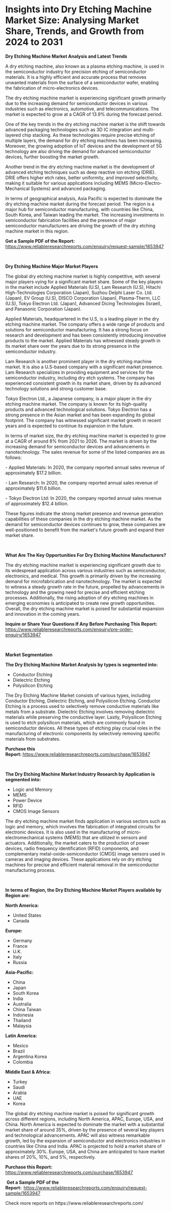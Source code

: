<p><h1>Insights into Dry Etching Machine Market Size: Analysing Market Share, Trends, and Growth from 2024 to 2031</h1></p><p><strong>Dry Etching Machine Market Analysis and Latest Trends</strong></p>
<p><p>A dry etching machine, also known as a plasma etching machine, is used in the semiconductor industry for precision etching of semiconductor materials. It is a highly efficient and accurate process that removes unwanted materials from the surface of a semiconductor wafer, enabling the fabrication of micro-electronics devices.</p><p>The dry etching machine market is experiencing significant growth primarily due to the increasing demand for semiconductor devices in various industries such as electronics, automotive, and telecommunications. The market is expected to grow at a CAGR of 13.9% during the forecast period.</p><p>One of the key trends in the dry etching machine market is the shift towards advanced packaging technologies such as 3D IC integration and multi-layered chip stacking. As these technologies require precise etching of multiple layers, the demand for dry etching machines has been increasing. Moreover, the growing adoption of IoT devices and the development of 5G technology are also driving the demand for advanced semiconductor devices, further boosting the market growth.</p><p>Another trend in the dry etching machine market is the development of advanced etching techniques such as deep reactive ion etching (DRIE). DRIE offers higher etch rates, better uniformity, and improved selectivity, making it suitable for various applications including MEMS (Micro-Electro-Mechanical Systems) and advanced packaging.</p><p>In terms of geographical analysis, Asia Pacific is expected to dominate the dry etching machine market during the forecast period. The region is a major hub for semiconductor manufacturing, with countries like China, South Korea, and Taiwan leading the market. The increasing investments in semiconductor fabrication facilities and the presence of major semiconductor manufacturers are driving the growth of the dry etching machine market in this region.</p></p>
<p><strong>Get a Sample PDF of the Report:&nbsp;</strong> <a href="https://www.reliableresearchreports.com/enquiry/request-sample/1653947">https://www.reliableresearchreports.com/enquiry/request-sample/1653947</a></p>
<p>&nbsp;</p>
<p><strong>Dry Etching Machine Major Market Players</strong></p>
<p><p>The global dry etching machine market is highly competitive, with several major players vying for a significant market share. Some of the key players in the market include Applied Materials (U.S), Lam Research (U.S), Hitachi High-Technologies Corporation (Japan), Suzhou Delphi Laser Co. Ltd. (Japan), EV Group (U.S), DISCO Corporation (Japan), Plasma-Therm, LLC (U.S), Tokyo Electron Ltd. (Japan), Advanced Dicing Technologies (Israel), and Panasonic Corporation (Japan).</p><p>Applied Materials, headquartered in the U.S, is a leading player in the dry etching machine market. The company offers a wide range of products and solutions for semiconductor manufacturing. It has a strong focus on research and development and has been consistently introducing innovative products to the market. Applied Materials has witnessed steady growth in its market share over the years due to its strong presence in the semiconductor industry.</p><p>Lam Research is another prominent player in the dry etching machine market. It is also a U.S-based company with a significant market presence. Lam Research specializes in providing equipment and services for the semiconductor industry, including dry etch systems. The company has experienced consistent growth in its market share, driven by its advanced technology solutions and strong customer base.</p><p>Tokyo Electron Ltd., a Japanese company, is a major player in the dry etching machine market. The company is known for its high-quality products and advanced technological solutions. Tokyo Electron has a strong presence in the Asian market and has been expanding its global footprint. The company has witnessed significant market growth in recent years and is expected to continue its expansion in the future.</p><p>In terms of market size, the dry etching machine market is expected to grow at a CAGR of around 8% from 2021 to 2026. The market is driven by the increasing demand for semiconductor devices and advancements in nanotechnology. The sales revenue for some of the listed companies are as follows:</p><p>- Applied Materials: In 2020, the company reported annual sales revenue of approximately $17.2 billion.</p><p>- Lam Research: In 2020, the company reported annual sales revenue of approximately $11.6 billion.</p><p>- Tokyo Electron Ltd: In 2020, the company reported annual sales revenue of approximately $12.4 billion.</p><p>These figures indicate the strong market presence and revenue generation capabilities of these companies in the dry etching machine market. As the demand for semiconductor devices continues to grow, these companies are well-positioned to benefit from the market's future growth and expand their market share.</p></p>
<p>&nbsp;</p>
<p><strong>What Are The Key Opportunities For Dry Etching Machine Manufacturers?</strong></p>
<p><p>The dry etching machine market is experiencing significant growth due to its widespread application across various industries such as semiconductor, electronics, and medical. This growth is primarily driven by the increasing demand for microfabrication and nanotechnology. The market is expected to witness a steady growth rate in the future, propelled by advancements in technology and the growing need for precise and efficient etching processes. Additionally, the rising adoption of dry etching machines in emerging economies is anticipated to create new growth opportunities. Overall, the dry etching machine market is poised for substantial expansion and innovation in the coming years.</p></p>
<p><strong>Inquire or Share Your Questions If Any Before Purchasing This Report:</strong> <a href="https://www.reliableresearchreports.com/enquiry/pre-order-enquiry/1653947">https://www.reliableresearchreports.com/enquiry/pre-order-enquiry/1653947</a></p>
<p>&nbsp;</p>
<p><strong>Market Segmentation</strong></p>
<p><strong>The Dry Etching Machine Market Analysis by types is segmented into:</strong></p>
<p><ul><li>Conductor Etching</li><li>Dielectric Etching</li><li>Polysilicon Etching</li></ul></p>
<p><p>The Dry Etching Machine Market consists of various types, including Conductor Etching, Dielectric Etching, and Polysilicon Etching. Conductor Etching is a process used to selectively remove conductive materials like metals from a substrate. Dielectric Etching involves removing dielectric materials while preserving the conductive layer. Lastly, Polysilicon Etching is used to etch polysilicon materials, which are commonly found in semiconductor devices. All these types of etching play crucial roles in the manufacturing of electronic components by selectively removing specific materials from substrates.</p></p>
<p><strong>Purchase this Report:&nbsp;</strong><a href="https://www.reliableresearchreports.com/purchase/1653947">https://www.reliableresearchreports.com/purchase/1653947</a></p>
<p>&nbsp;</p>
<p><strong>The Dry Etching Machine Market Industry Research by Application is segmented into:</strong></p>
<p><ul><li>Logic and Memory</li><li>MEMS</li><li>Power Device</li><li>RFID</li><li>CMOS Image Sensors</li></ul></p>
<p><p>The dry etching machine market finds application in various sectors such as logic and memory, which involves the fabrication of integrated circuits for electronic devices. It is also used in the manufacturing of micro-electromechanical systems (MEMS) that are utilized in sensors and actuators. Additionally, the market caters to the production of power devices, radio frequency identification (RFID) components, and complementary metal-oxide-semiconductor (CMOS) image sensors used in cameras and imaging devices. These applications rely on dry etching machines for precise and efficient material removal in the semiconductor manufacturing process.</p></p>
<p>&nbsp;</p>
<p><strong>In terms of Region, the Dry Etching Machine Market Players available by Region are:</strong></p>
<p>
    <p> <strong> North America: </strong>
        <ul>
            <li>United States</li>
            <li>Canada</li>
        </ul>
        </p> 
    <p> <strong> Europe: </strong>
        <ul>
            <li>Germany</li>
            <li>France</li>
            <li>U.K.</li>
            <li>Italy</li>
            <li>Russia</li>
        </ul>
        </p> 
    <p> <strong> Asia-Pacific: </strong>
        <ul>
            <li>China</li>
            <li>Japan</li>
            <li>South Korea</li>
            <li>India</li>
            <li>Australia</li>
            <li>China Taiwan</li>
            <li>Indonesia</li>
            <li>Thailand</li>
            <li>Malaysia</li>
        </ul>
        </p> 
    <p> <strong> Latin America: </strong>
        <ul>
            <li>Mexico</li>
            <li>Brazil</li>
            <li>Argentina Korea</li>
            <li>Colombia</li>
        </ul>
        </p> 
    <p> <strong> Middle East & Africa: </strong>
        <ul>
            <li>Turkey</li>
            <li>Saudi</li>
            <li>Arabia</li>
            <li>UAE</li>
            <li>Korea</li>
        </ul>
    </p>
    </p>
<p><p>The global dry etching machine market is poised for significant growth across different regions, including North America, APAC, Europe, USA, and China. North America is expected to dominate the market with a substantial market share of around 35%, driven by the presence of several key players and technological advancements. APAC will also witness remarkable growth, led by the expansion of semiconductor and electronics industries in countries like China and India. APAC is projected to hold a market share of approximately 30%. Europe, USA, and China are anticipated to have market shares of 20%, 10%, and 5%, respectively.</p></p>
<p><strong>Purchase this Report: </strong><a href="https://www.reliableresearchreports.com/purchase/1653947">https://www.reliableresearchreports.com/purchase/1653947</a></p>
<p>&nbsp;<strong>Get a Sample PDF of the Report:&nbsp;&nbsp;</strong><a href="https://www.reliableresearchreports.com/enquiry/request-sample/1653947">https://www.reliableresearchreports.com/enquiry/request-sample/1653947</a></p>
<p><strong></strong></p>
<p>Check more reports on https://www.reliableresearchreports.com/</p>